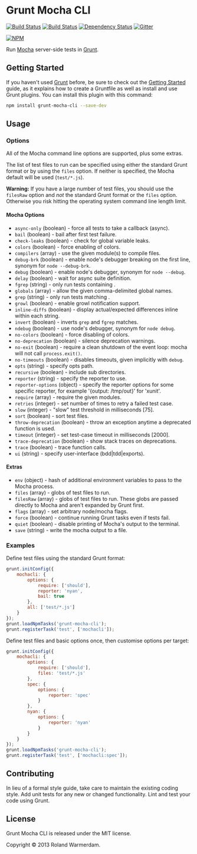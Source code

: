 Grunt Mocha CLI
===============

[![Build Status](https://api.travis-ci.org/Rowno/grunt-mocha-cli.svg?branch=master)](https://travis-ci.org/Rowno/grunt-mocha-cli)
[![Build Status](https://ci.appveyor.com/api/projects/status/d8owof7rmt7h3ka8/branch/master?svg=true)](https://ci.appveyor.com/project/Rowno/grunt-mocha-cli)
[![Dependency Status](https://david-dm.org/Rowno/grunt-mocha-cli.svg)](https://david-dm.org/Rowno/grunt-mocha-cli)
[![Gitter](https://badges.gitter.im/Join%20Chat.svg)](https://gitter.im/Rowno/grunt-mocha-cli)

[![NPM](https://nodei.co/npm/grunt-mocha-cli.png?downloads=true&downloadRank=true&stars=true)](https://npmjs.org/package/grunt-mocha-cli)

Run [Mocha][] server-side tests in [Grunt][].


Getting Started
---------------
If you haven't used [Grunt][] before, be sure to check out the [Getting Started][] guide, as it explains how to create a Gruntfile as well as install and use Grunt plugins. You can install this plugin with this command:

```bash
npm install grunt-mocha-cli --save-dev
```


Usage
-----

### Options ###
All of the Mocha command line options are supported, plus some extras.

The list of test files to run can be specified using either the standard Grunt format or by using the `files` option. If neither is specified, the Mocha default will be used (`test/*.js`).

**Warning:** If you have a large number of test files, you should use the `filesRaw` option and *not* the standard Grunt format or the `files` option. Otherwise you risk hitting the operating system command line length limit.

#### Mocha Options ####
 * `async-only` (boolean) - force all tests to take a callback (async).
 * `bail` (boolean) - bail after first test failure.
 * `check-leaks` (boolean) - check for global variable leaks.
 * `colors` (boolean) - force enabling of colors.
 * `compilers` (array) - use the given module(s) to compile files.
 * `debug-brk` (boolean) - enable node's debugger breaking on the first line, synonym for `node --debug-brk`.
 * `debug` (boolean) - enable node's debugger, synonym for `node --debug`.
 * `delay` (boolean) - wait for async suite definition.
 * `fgrep` (string) - only run tests containing <string>.
 * `globals` (array) - allow the given comma-delimited global names.
 * `grep` (string) - only run tests matching <pattern>.
 * `growl` (boolean) - enable growl notification support.
 * `inline-diffs` (boolean) - display actual/expected differences inline within each string.
 * `invert` (boolean) - inverts `grep` and `fgrep` matches.
 * `ndebug` (boolean) - use node's debugger, synonym for `node debug`.
 * `no-colors` (boolean) - force disabling of colors.
 * `no-deprecation` (boolean) - silence deprecation warnings.
 * `no-exit` (boolean) - require a clean shutdown of the event loop: mocha will not call `process.exit()`.
 * `no-timeouts` (boolean) - disables timeouts, given implicitly with `debug`.
 * `opts` (string) - specify opts path.
 * `recursive` (boolean) - include sub directories.
 * `reporter` (string) - specify the reporter to use.
 * `reporter-options` (object) - specify the reporter options for some specific reporter, for example '{output: /tmp/out}' for 'xunit'.
 * `require` (array) - require the given modules.
 * `retries` (integer) - set number of times to retry a failed test case.
 * `slow` (integer) - "slow" test threshold in milliseconds [75].
 * `sort` (boolean) - sort test files.
 * `throw-deprecation` (boolean) - throw an exception anytime a deprecated function is used.
 * `timeout` (integer) - set test-case timeout in milliseconds [2000].
 * `trace-deprecation` (boolean) - show stack traces on deprecations.
 * `trace` (boolean) - trace function calls.
 * `ui` (string) - specify user-interface (bdd|tdd|exports).

#### Extras ####
 * `env` (object) - hash of additional environment variables to pass to the Mocha process.
 * `files` (array) - globs of test files to run.
 * `filesRaw` (array) - globs of test files to run. These globs are passed directly to Mocha and aren't expanded by Grunt first.
 * `flags` (array) - set arbitrary node/mocha flags.
 * `force` (boolean) - continue running Grunt tasks even if tests fail.
 * `quiet` (boolean) - disable printing of Mocha's output to the terminal.
 * `save` (string) - write the mocha output to a file.


### Examples ###

Define test files using the standard Grunt format:

```javascript
grunt.initConfig({
    mochacli: {
        options: {
            require: ['should'],
            reporter: 'nyan',
            bail: true
        },
        all: ['test/*.js']
    }
});
grunt.loadNpmTasks('grunt-mocha-cli');
grunt.registerTask('test', ['mochacli']);
```

Define test files and basic options once, then customise options per target:

```javascript
grunt.initConfig({
    mochacli: {
        options: {
            require: ['should'],
            files: 'test/*.js'
        },
        spec: {
            options: {
                reporter: 'spec'
            }
        },
        nyan: {
            options: {
                reporter: 'nyan'
            }
        }
    }
});
grunt.loadNpmTasks('grunt-mocha-cli');
grunt.registerTask('test', ['mochacli:spec']);
```


Contributing
------------
In lieu of a formal style guide, take care to maintain the existing coding style. Add unit tests for any new or changed functionality. Lint and test your code using Grunt.


License
-------
Grunt Mocha CLI is released under the MIT license.

Copyright © 2013 Roland Warmerdam.


[Mocha]: http://visionmedia.github.com/mocha/
[Grunt]: http://gruntjs.com/
[Getting Started]: http://gruntjs.com/getting-started
